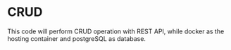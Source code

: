 # CRUD
This code will perform CRUD operation with REST API, while docker as the hosting container and postgreSQL as database.

